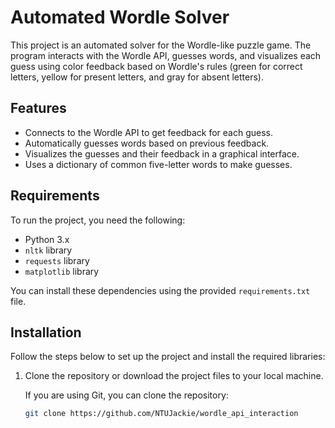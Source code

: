 # Automated Wordle Solver

This project is an automated solver for the Wordle-like puzzle game. The program interacts with the Wordle API, guesses words, and visualizes each guess using color feedback based on Wordle's rules (green for correct letters, yellow for present letters, and gray for absent letters).

## Features

- Connects to the Wordle API to get feedback for each guess.
- Automatically guesses words based on previous feedback.
- Visualizes the guesses and their feedback in a graphical interface.
- Uses a dictionary of common five-letter words to make guesses.

## Requirements

To run the project, you need the following:

- Python 3.x
- `nltk` library
- `requests` library
- `matplotlib` library

You can install these dependencies using the provided `requirements.txt` file.

## Installation

Follow the steps below to set up the project and install the required libraries:

1. Clone the repository or download the project files to your local machine.
   
   If you are using Git, you can clone the repository:
   ```bash
   git clone https://github.com/NTUJackie/wordle_api_interaction
